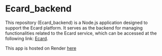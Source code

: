 #  Ecard_backend
This repository (Ecard_backend) is a Node.js application designed to support the Ecard platform.
It serves as the backend for managing functionalities related to the Ecard service, which can be accessed at the following link: [Ecard](https://ecard-mosip.vercel.app/auth).

This app is hosted on Render [here](https://ecard-backend.onrender.com)
